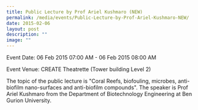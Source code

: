 ```yaml
---
title: Public Lecture by Prof Ariel Kushmaro (NEW)
permalink: /media/events/Public-Lecture-by-Prof-Ariel-Kushmaro-NEW/
date: 2015-02-06
layout: post
description: ""
image: ""
---
```

Event Date: 06 Feb 2015 07:00 AM - 06 Feb 2015 08:00 AM

Event Venue: CREATE Theatrette (Tower building Level 2)

The topic of the public lecture is "Coral Reefs, biofouling, microbes, anti-biofilm nano-surfaces and anti-biofilm compounds". The speaker is Prof Ariel Kushmaro from the Department of Biotechnology Engineering at Ben Gurion University.